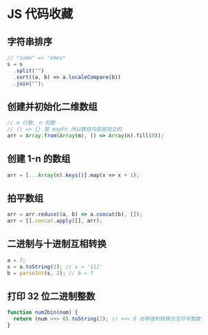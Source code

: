 # JS 代码收藏

## 字符串排序

```js
// "some" => "emos"
s = s
  .split("")
  .sort((a, b) => a.localeCompare(b))
  .join("");
```

## 创建并初始化二维数组

```js
// m 行数, n 列数
// () => {} 是 mapFn 所以数组内部是独立的
arr = Array.from(Array(m), () => Array(n).fill(0));
```

## 创建 1-n 的数组

```js
arr = [...Array(n).keys()].map(x => x + 1);
```

## 拍平数组

```js
arr = arr.reduce((a, b) => a.concat(b), []);
arr = [].concat.apply([], arr);
```

## 二进制与十进制互相转换

```js
a = 7;
s = a.toString(2); // s = '111'
b = parseInt(s, 2); // b = 7
```

## 打印 32 位二进制整数

```js
function num2bin(num) {
  return (num >>> 0).toString(2); // >>> 0 右移强制转换为无符号整数
}
```
